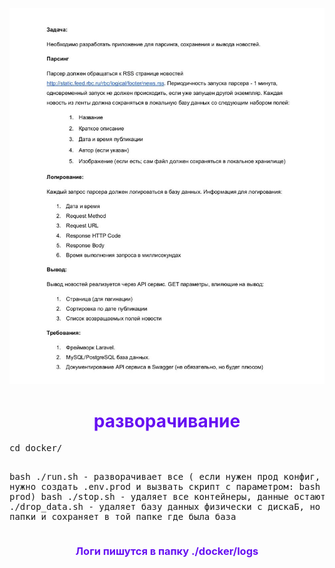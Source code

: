 ![img.png](img.png)

<h1 style="text-align: center;color: #6610f2">разворачивание</h1>  
<pre>
cd docker/

bash ./run.sh  - разворачивает все ( если нужен прод конфиг, то его нужно создать .env.prod и вызвать скрипт с параметром: bash ./run.sh prod)
bash ./stop.sh  - удаляет все контейнеры, данные остаются
bash ./drop_data.sh  - удаляет базу данных физически с дискаБ, но делает бэкап папки и сохраняет в той папке где была база
</pre> 


<h3 style="text-align: center;color: #6610f2">
Логи пишутся в папку ./docker/logs
</h3>
